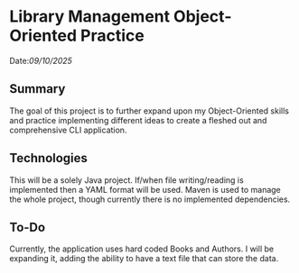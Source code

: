 # Library Management Object-Oriented Practice
Date:_09/10/2025_

## Summary
The goal of this project is to further expand upon my Object-Oriented skills
and practice implementing different ideas to create a fleshed out and comprehensive
CLI application.

## Technologies
This will be a solely Java project. If/when file writing/reading is implemented
then a YAML format will be used. Maven is used to manage the whole project, though currently
there is no implemented dependencies.

## To-Do
Currently, the application uses hard coded Books and Authors. I will be expanding it,
adding the ability to have a text file that can store the data.